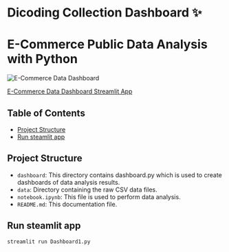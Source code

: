 # Dicoding Collection Dashboard ✨
# E-Commerce Public Data Analysis with Python

![E-Commerce Data Dashboard](https://github.com/NerissaNikmatul/E-Commerce-/tree/main/Picture)

[E-Commerce Data Dashboard Streamlit App](https://nerissanikma.streamlit.app/)

## Table of Contents
- [Project Structure](#project-structure)
- [Run steamlit app](#Run-steamlit-app)

## Project Structure
- `dashboard`: This directory contains dashboard.py which is used to create dashboards of data analysis results.
- `data`: Directory containing the raw CSV data files.
- `notebook.ipynb`: This file is used to perform data analysis.
- `README.md`: This documentation file.

## Run steamlit app
```
streamlit run Dashboard1.py
```
